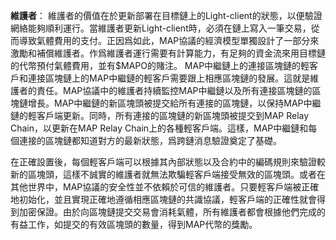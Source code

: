 **維護者**： 維護者的價值在於更新部署在目標鏈上的Light-client的狀態，以便驗證網絡能夠順利運行。當維護者更新Light-client時，必須在鏈上寫入一筆交易，從而導致氣體費用的支付。正因爲如此，MAP協議的經濟模型單獨設計了一部分來激勵和補償維護者。作爲維護者運行需要有計算能力，有足夠的資金流來用目標鏈的代幣預付氣體費用，並有$MAPO的賭注。
MAP中繼鏈上的連接區塊鏈的輕客戶和連接區塊鏈上的MAP中繼鏈的輕客戶需要跟上相應區塊鏈的發展。這就是維護者的責任。MAP協議中的維護者持續監控MAP中繼鏈以及所有連接區塊鏈的區塊鏈增長。MAP中繼鏈的新區塊頭被提交給所有連接的區塊鏈，以保持MAP中繼鏈的輕客戶端更新。同時，所有連接的區塊鏈的新區塊頭被提交到MAP Relay Chain，以更新在MAP Relay Chain上的各種輕客戶端。這樣，MAP中繼鏈和每個連接的區塊鏈都知道對方的最新狀態，爲跨鏈消息驗證奠定了基礎。

在正確設置後，每個輕客戶端可以根據其內部狀態以及合約中的編碼規則來驗證較新的區塊頭，這樣不誠實的維護者就無法欺騙輕客戶端接受無效的區塊頭。或者在其他世界中，MAP協議的安全性並不依賴於可信的維護者。只要輕客戶端被正確地初始化，並且實現正確地遵循相應區塊鏈的共識協議，輕客戶端的正確性就會得到加密保證。由於向區塊鏈提交交易會消耗氣體，所有維護者都會根據他們完成的有益工作，如提交的有效區塊頭的數量，得到MAP代幣的獎勵。